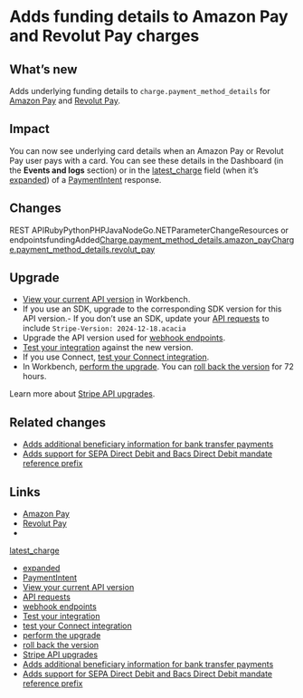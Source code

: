 # Adds funding details to Amazon Pay and Revolut Pay charges

## What’s new

Adds underlying funding details to `charge.payment_method_details` for [Amazon
Pay](https://docs.stripe.com/api/charges/object#charge_object-payment_method_details-amazon_pay)
and [Revolut
Pay](https://docs.stripe.com/api/charges/object#charge_object-payment_method_details-revolut_pay).

## Impact

You can now see underlying card details when an Amazon Pay or Revolut Pay user
pays with a card. You can see these details in the Dashboard (in the **Events
and logs** section) or in the
[latest_charge](https://docs.stripe.com/api/payment_intents/object#payment_intent_object-latest_charge)
field (when it’s [expanded](https://docs.stripe.com/expand)) of a
[PaymentIntent](https://docs.stripe.com/api/payment_intents) response.

## Changes

REST APIRubyPythonPHPJavaNodeGo.NETParameterChangeResources or
endpointsfundingAdded[Charge.payment_method_details.amazon_pay](https://docs.stripe.com/api/charges/object#charge_object-payment_method_details-amazon_pay)[Charge.payment_method_details.revolut_pay](https://docs.stripe.com/api/charges/object#charge_object-payment_method_details-revolut_pay)
## Upgrade

- [View your current API
version](https://docs.stripe.com/upgrades#view-your-api-version-and-the-latest-available-upgrade-in-workbench)
in Workbench.
- If you use an SDK, upgrade to the corresponding SDK version for this API
version.- If you don’t use an SDK, update your [API
requests](https://docs.stripe.com/api/versioning) to include `Stripe-Version:
2024-12-18.acacia`
- Upgrade the API version used for [webhook
endpoints](https://docs.stripe.com/webhooks/versioning).
- [Test your integration](https://docs.stripe.com/testing) against the new
version.
- If you use Connect, [test your Connect
integration](https://docs.stripe.com/connect/testing).
- In Workbench, [perform the
upgrade](https://docs.stripe.com/upgrades#perform-the-upgrade). You can [roll
back the version](https://docs.stripe.com/upgrades#roll-back-your-api-version)
for 72 hours.

Learn more about [Stripe API upgrades](https://docs.stripe.com/upgrades).

## Related changes

- [Adds additional beneficiary information for bank transfer
payments](https://docs.stripe.com/changelog/acacia/2024-12-18/new-bank-transfer-beneficiary-information)
- [Adds support for SEPA Direct Debit and Bacs Direct Debit mandate reference
prefix](https://docs.stripe.com/changelog/acacia/2024-12-18/mandate-reference-prefix)

## Links

- [Amazon
Pay](https://docs.stripe.com/api/charges/object#charge_object-payment_method_details-amazon_pay)
- [Revolut
Pay](https://docs.stripe.com/api/charges/object#charge_object-payment_method_details-revolut_pay)
-
[latest_charge](https://docs.stripe.com/api/payment_intents/object#payment_intent_object-latest_charge)
- [expanded](https://docs.stripe.com/expand)
- [PaymentIntent](https://docs.stripe.com/api/payment_intents)
- [View your current API
version](https://docs.stripe.com/upgrades#view-your-api-version-and-the-latest-available-upgrade-in-workbench)
- [API requests](https://docs.stripe.com/api/versioning)
- [webhook endpoints](https://docs.stripe.com/webhooks/versioning)
- [Test your integration](https://docs.stripe.com/testing)
- [test your Connect integration](https://docs.stripe.com/connect/testing)
- [perform the upgrade](https://docs.stripe.com/upgrades#perform-the-upgrade)
- [roll back the
version](https://docs.stripe.com/upgrades#roll-back-your-api-version)
- [Stripe API upgrades](https://docs.stripe.com/upgrades)
- [Adds additional beneficiary information for bank transfer
payments](https://docs.stripe.com/changelog/acacia/2024-12-18/new-bank-transfer-beneficiary-information)
- [Adds support for SEPA Direct Debit and Bacs Direct Debit mandate reference
prefix](https://docs.stripe.com/changelog/acacia/2024-12-18/mandate-reference-prefix)